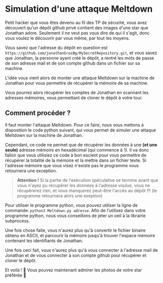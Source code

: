 # Simulation d'une attaque Meltdown

Petit hacker que vous êtes devenu au fil des TP de sécurité, vous avez découvert qu'un dépôt github privé contient des images d'une star que Jonathan adore. Seulement il ne veut pas vous dire de qui il s'agit, donc vous voulez le découvrir par vous même, par tout les moyens.

Vous savez que l'adresse du dépôt en question est `https://github.com/jonathanGrosBg/MySecretRepository.git`, et vous savez que Jonathan, la personne ayant créé le dépôt, a rentré les mots de passe de son adresse mail et de son compte github dans un fichier sur sa machine.

L'idée vous vient alors de monter une attaque Meltdown sur la machine de Jonathan pour vous permettre de récupérer la mémoire de sa machine.

Vous pourrez alors récupérer les comptes de Jonathan en scannant les adresses mémoires, vous permettant de cloner le dépôt à votre tour.

## Comment procéder ?

Il faut monter l'attaque Meltdown. Pour ce faire, nous vous mettons à disposition le code python suivant, qui vous permet de simuler une attaque Meltdown sur la machine de Jonathan.

Cependant, ce code ne permet que de récupérer les données à une **(et une seule)** adresse mémoire en hexadécimal (qui commence à 1). Il va donc falloir que vous utilisiez ce code à bon escient pour vous permettre de récupérer la totalité de la mémoire et la mettre dans un fichier texte. Si l'adresse mémoire que vous visez n'existe pas le programme vous retournera une exception.

> **Attention !** Si la partie de l'exécution spéculative se termine avant que vous n'ayez pu récupérer les données à l'adresse voulue, vous ne récupèrerez rien, et vous manquerez peut-être l'accès au dépôt !!! (le programme retournera alors une exeption)

Pour utiliser le programme python, vous pouvez utiliser la ligne de commande: ```python3 Meltdown.py adresse```. Afin de l'utilisez dans votre programme python, nous vous conseillons de jeter un oeil à la librairie subprocess.

Une fois chose faite, vous n'aurez plus qu'à convertir le fichier binaire obtenu en ASCII, et parcourir la mémoire jusqu'à trouver l'espace mémoire contenant les identifiants de Jonathan.

Une fois ceci fait, vous n'aurez plus qu'à vous connecter à l'adresse mail de Jonathan et de vous connecter à son compte github pour récupérer et cloner le dépôt.

Et voilà ! 🎉 Vous pouvez maintenant admirer les photos de votre star préférée 🙈
